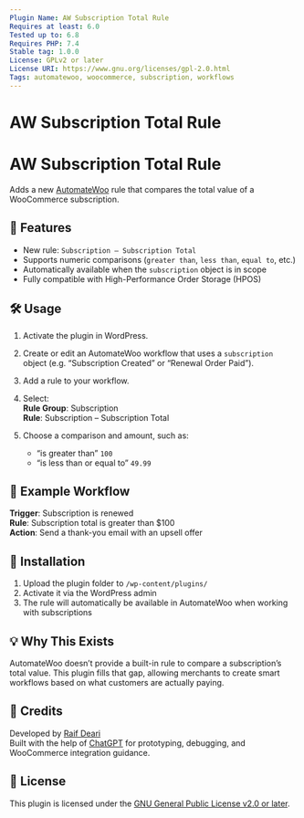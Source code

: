 ```yaml
---
Plugin Name: AW Subscription Total Rule
Requires at least: 6.0
Tested up to: 6.8
Requires PHP: 7.4
Stable tag: 1.0.0
License: GPLv2 or later
License URI: https://www.gnu.org/licenses/gpl-2.0.html
Tags: automatewoo, woocommerce, subscription, workflows
---
```


# AW Subscription Total Rule

# AW Subscription Total Rule

Adds a new [AutomateWoo](https://woocommerce.com/products/automatewoo/) rule that compares the total value of a WooCommerce subscription. 

## 🚀 Features

- New rule: `Subscription – Subscription Total`
- Supports numeric comparisons (`greater than`, `less than`, `equal to`, etc.)
- Automatically available when the `subscription` object is in scope
- Fully compatible with High-Performance Order Storage (HPOS)

## 🛠 Usage

1. Activate the plugin in WordPress.
2. Create or edit an AutomateWoo workflow that uses a `subscription` object (e.g. “Subscription Created” or “Renewal Order Paid”).
3. Add a rule to your workflow.
4. Select:  
   **Rule Group**: Subscription  
   **Rule**: Subscription – Subscription Total

5. Choose a comparison and amount, such as:  
   - “is greater than” `100`  
   - “is less than or equal to” `49.99`

## 🧩 Example Workflow

**Trigger**: Subscription is renewed  
**Rule**: Subscription total is greater than $100  
**Action**: Send a thank-you email with an upsell offer

## 🔧 Installation

1. Upload the plugin folder to `/wp-content/plugins/`
2. Activate it via the WordPress admin
3. The rule will automatically be available in AutomateWoo when working with subscriptions

## 💡 Why This Exists

AutomateWoo doesn’t provide a built-in rule to compare a subscription’s total value. This plugin fills that gap, allowing merchants to create smart workflows based on what customers are actually paying.

## 🧠 Credits

Developed by [Raif Deari](https://github.com/raifd)  
Built with the help of [ChatGPT](https://openai.com/chatgpt) for prototyping, debugging, and WooCommerce integration guidance.

## 📄 License

This plugin is licensed under the [GNU General Public License v2.0 or later](https://www.gnu.org/licenses/gpl-2.0.html).
